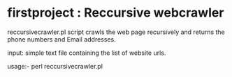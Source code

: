 # firstproject : Reccursive webcrawler

reccursivecrawler.pl script  crawls the web page recursively and returns the phone numbers and Email addresses.

input: <filename> simple text file containing the list of website urls.

usage:-
perl reccursivecrawler.pl <filename>
